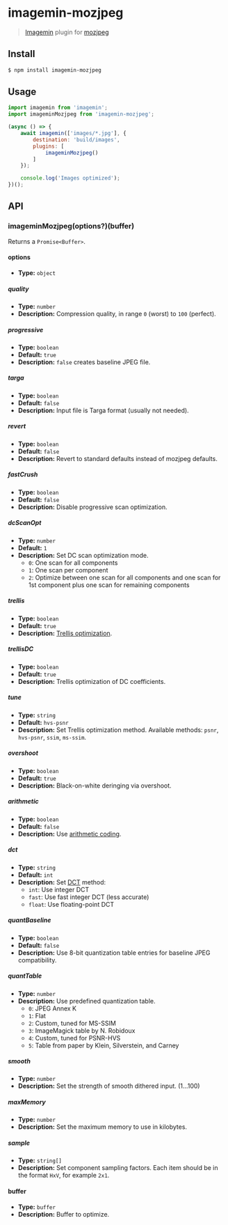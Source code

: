 # imagemin-mozjpeg

> [Imagemin](https://github.com/imagemin/imagemin) plugin for [mozjpeg](https://github.com/mozilla/mozjpeg)

## Install

```bash
$ npm install imagemin-mozjpeg
```

## Usage

```javascript
import imagemin from 'imagemin';
import imageminMozjpeg from 'imagemin-mozjpeg';

(async () => {
    await imagemin(['images/*.jpg'], {
        destination: 'build/images',
        plugins: [
            imageminMozjpeg()
        ]
    });

    console.log('Images optimized');
})();
```

## API

### imageminMozjpeg(options?)(buffer)

Returns a `Promise<Buffer>`.

#### options

- **Type:** `object`

##### quality

- **Type:** `number`
- **Description:** Compression quality, in range `0` (worst) to `100` (perfect).

##### progressive

- **Type:** `boolean`
- **Default:** `true`
- **Description:** `false` creates baseline JPEG file.

##### targa

- **Type:** `boolean`
- **Default:** `false`
- **Description:** Input file is Targa format (usually not needed).

##### revert

- **Type:** `boolean`
- **Default:** `false`
- **Description:** Revert to standard defaults instead of mozjpeg defaults.

##### fastCrush

- **Type:** `boolean`
- **Default:** `false`
- **Description:** Disable progressive scan optimization.

##### dcScanOpt

- **Type:** `number`
- **Default:** `1`
- **Description:** Set DC scan optimization mode.
  - `0`: One scan for all components
  - `1`: One scan per component
  - `2`: Optimize between one scan for all components and one scan for 1st component plus one scan for remaining components

##### trellis

- **Type:** `boolean`
- **Default:** `true`
- **Description:** [Trellis optimization](https://en.wikipedia.org/wiki/Trellis_quantization).

##### trellisDC

- **Type:** `boolean`
- **Default:** `true`
- **Description:** Trellis optimization of DC coefficients.

##### tune

- **Type:** `string`
- **Default:** `hvs-psnr`
- **Description:** Set Trellis optimization method. Available methods: `psnr`, `hvs-psnr`, `ssim`, `ms-ssim`.

##### overshoot

- **Type:** `boolean`
- **Default:** `true`
- **Description:** Black-on-white deringing via overshoot.

##### arithmetic

- **Type:** `boolean`
- **Default:** `false`
- **Description:** Use [arithmetic coding](https://en.wikipedia.org/wiki/Arithmetic_coding).

##### dct

- **Type:** `string`
- **Default:** `int`
- **Description:** Set [DCT](https://en.wikipedia.org/wiki/Discrete_cosine_transform) method:
  - `int`: Use integer DCT
  - `fast`: Use fast integer DCT (less accurate)
  - `float`: Use floating-point DCT

##### quantBaseline

- **Type:** `boolean`
- **Default:** `false`
- **Description:** Use 8-bit quantization table entries for baseline JPEG compatibility.

##### quantTable

- **Type:** `number`
- **Description:** Use predefined quantization table.
  - `0`: JPEG Annex K
  - `1`: Flat
  - `2`: Custom, tuned for MS-SSIM
  - `3`: ImageMagick table by N. Robidoux
  - `4`: Custom, tuned for PSNR-HVS
  - `5`: Table from paper by Klein, Silverstein, and Carney

##### smooth

- **Type:** `number`
- **Description:** Set the strength of smooth dithered input. (1...100)

##### maxMemory

- **Type:** `number`
- **Description:** Set the maximum memory to use in kilobytes.

##### sample

- **Type:** `string[]`
- **Description:** Set component sampling factors. Each item should be in the format `HxV`, for example `2x1`.

#### buffer

- **Type:** `buffer`
- **Description:** Buffer to optimize.
